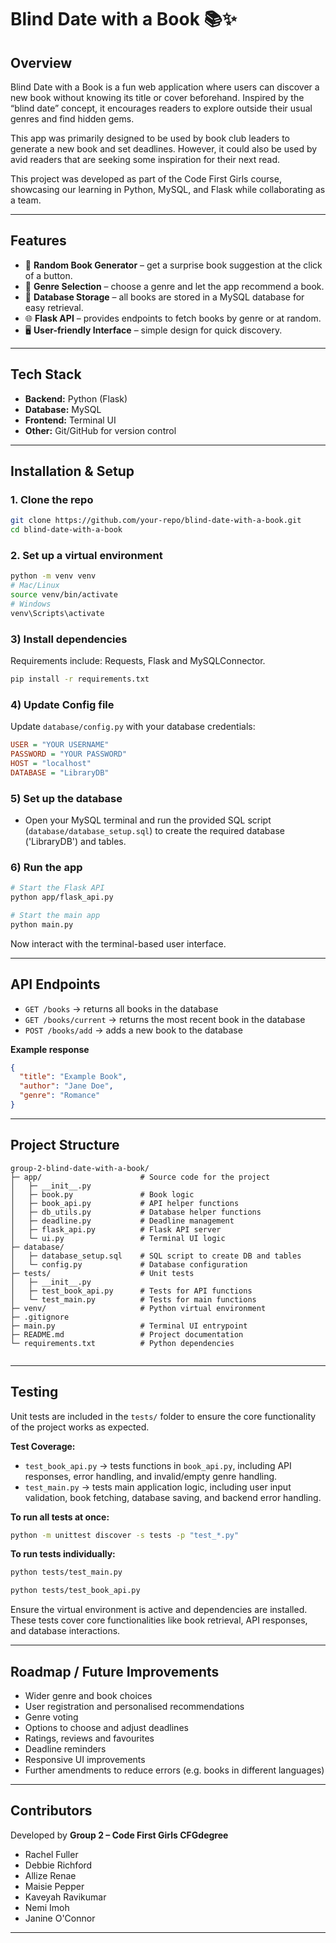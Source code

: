 # Blind Date with a Book 📚✨  

## Overview  
Blind Date with a Book is a fun web application where users can discover a new book without knowing its title or cover beforehand. 
Inspired by the “blind date” concept, it encourages readers to explore outside their usual genres and find hidden gems.  

This app was primarily designed to be used by book club leaders to generate a new book and set deadlines. However, it could also be
used by avid readers that are seeking some inspiration for their next read.

This project was developed as part of the Code First Girls course, showcasing our learning in Python, MySQL, and Flask while collaborating as a team.  

---

## Features  
- 🎲 **Random Book Generator** – get a surprise book suggestion at the click of a button.  
- 📖 **Genre Selection** – choose a genre and let the app recommend a book.  
- 💾 **Database Storage** – all books are stored in a MySQL database for easy retrieval.  
- 🌐 **Flask API** – provides endpoints to fetch books by genre or at random.  
- 🖥️ **User-friendly Interface** – simple design for quick discovery.  

---

## Tech Stack  
- **Backend:** Python (Flask)  
- **Database:** MySQL  
- **Frontend:** Terminal UI  
- **Other:** Git/GitHub for version control  

---

## Installation & Setup  

### 1. **Clone the repo**  
```bash
git clone https://github.com/your-repo/blind-date-with-a-book.git
cd blind-date-with-a-book
```
### 2. **Set up a virtual environment**  
```bash
python -m venv venv
# Mac/Linux
source venv/bin/activate
# Windows
venv\Scripts\activate
```

### 3) Install dependencies
Requirements include: Requests, Flask and MySQLConnector.
```bash
pip install -r requirements.txt
```

### 4) Update Config file
Update `database/config.py` with your database credentials:
```ini
USER = "YOUR USERNAME"
PASSWORD = "YOUR PASSWORD"
HOST = "localhost"
DATABASE = "LibraryDB"
```

### 5) Set up the database
- Open your MySQL terminal and run the provided SQL script (`database/database_setup.sql`) to create the required
database ('LibraryDB') and tables.


### 6) Run the app
```bash
# Start the Flask API
python app/flask_api.py

# Start the main app
python main.py
```
Now interact with the terminal-based user interface.  

---

## API Endpoints
- `GET /books` → returns all books in the database  
- `GET /books/current` → returns the most recent book in the database  
- `POST /books/add` → adds a new book to the database

**Example response**
```json
{
  "title": "Example Book",
  "author": "Jane Doe",
  "genre": "Romance"
}
```

---

## Project Structure  
```
group-2-blind-date-with-a-book/
├─ app/                      # Source code for the project
│   ├─ __init__.py
│   ├─ book.py               # Book logic
│   ├─ book_api.py           # API helper functions
│   ├─ db_utils.py           # Database helper functions
│   ├─ deadline.py           # Deadline management
│   ├─ flask_api.py          # Flask API server
│   └─ ui.py                 # Terminal UI logic
├─ database/
│   ├─ database_setup.sql    # SQL script to create DB and tables
│   └─ config.py             # Database configuration
├─ tests/                    # Unit tests
│   ├─ __init__.py
│   ├─ test_book_api.py      # Tests for API functions
│   └─ test_main.py          # Tests for main functions
├─ venv/                     # Python virtual environment
├─ .gitignore
├─ main.py                   # Terminal UI entrypoint
├─ README.md                 # Project documentation
└─ requirements.txt          # Python dependencies


```

---

## Testing
Unit tests are included in the `tests/` folder to ensure the core functionality of the project works as expected.  

**Test Coverage:**  
- `test_book_api.py` → tests functions in `book_api.py`, including API responses, error handling, and invalid/empty genre handling.  
- `test_main.py` → tests main application logic, including user input validation, book fetching, database saving, and backend error handling.  

**To run all tests at once:**  
```bash
python -m unittest discover -s tests -p "test_*.py"
```
**To run tests individually:**  
```bash
python tests/test_main.py

python tests/test_book_api.py
```
Ensure the virtual environment is active and dependencies are installed. These tests cover core functionalities like book retrieval, API responses, and database interactions.  

---

## Roadmap / Future Improvements
- Wider genre and book choices
- User registration and personalised recommendations
- Genre voting
- Options to choose and adjust deadlines
- Ratings, reviews and favourites
- Deadline reminders
- Responsive UI improvements
- Further amendments to reduce errors (e.g. books in different languages)

---

## Contributors
Developed by **Group 2 – Code First Girls CFGdegree**  
- Rachel Fuller
- Debbie Richford
- Allize Renae
- Maisie Pepper
- Kaveyah Ravikumar
- Nemi Imoh
- Janine O'Connor

---

